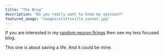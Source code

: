 ```yaml
---
title: "The Blog"
description: "Do you really want to know my opinion?"
featured_image: "images/stittsville_sunset.jpg"
---
```

If you are interested in my [random neuron firings](http://but-i-digress.ca) then see my less focused blog.

This one is about saving a life. And it could be mine.

